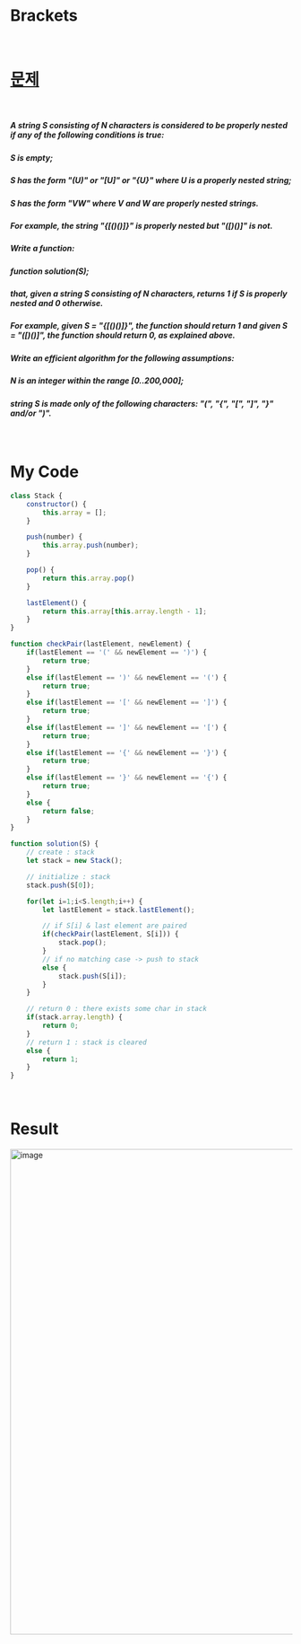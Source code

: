 # Brackets

<br>

# <a href="https://app.codility.com/programmers/lessons/7-stacks_and_queues/">문제</a>

<br>

##### A string S consisting of N characters is considered to be properly nested if any of the following conditions is true:
##### S is empty;
##### S has the form "(U)" or "[U]" or "{U}" where U is a properly nested string;
##### S has the form "VW" where V and W are properly nested strings.
##### For example, the string "{[()()]}" is properly nested but "([)()]" is not.
##### Write a function:
##### function solution(S);
##### that, given a string S consisting of N characters, returns 1 if S is properly nested and 0 otherwise.
##### For example, given S = "{[()()]}", the function should return 1 and given S = "([)()]", the function should return 0, as explained above.
##### Write an efficient algorithm for the following assumptions:
##### N is an integer within the range [0..200,000];
##### string S is made only of the following characters: "(", "{", "[", "]", "}" and/or ")".

<br>

# My Code

```javascript
class Stack {
    constructor() {
        this.array = [];
    }

    push(number) {
        this.array.push(number);
    }

    pop() {
        return this.array.pop()
    }

    lastElement() {
        return this.array[this.array.length - 1];
    }
}

function checkPair(lastElement, newElement) {
    if(lastElement == '(' && newElement == ')') {
        return true;
    }
    else if(lastElement == ')' && newElement == '(') {
        return true;
    }
    else if(lastElement == '[' && newElement == ']') {
        return true;
    }
    else if(lastElement == ']' && newElement == '[') {
        return true;
    }
    else if(lastElement == '{' && newElement == '}') {
        return true;
    }
    else if(lastElement == '}' && newElement == '{') {
        return true;
    }
    else {
        return false;
    }
}

function solution(S) {
    // create : stack
    let stack = new Stack();

    // initialize : stack
    stack.push(S[0]);

    for(let i=1;i<S.length;i++) {
        let lastElement = stack.lastElement();

        // if S[i] & last element are paired
        if(checkPair(lastElement, S[i])) {
            stack.pop();
        }
        // if no matching case -> push to stack
        else {
            stack.push(S[i]);
        }
    }

    // return 0 : there exists some char in stack
    if(stack.array.length) {
        return 0;
    }
    // return 1 : stack is cleared
    else {
        return 1;
    }
}
```

<br>

# Result
<img width="865" alt="image" src="https://user-images.githubusercontent.com/74173976/209777119-292dfc82-9276-44dd-9357-f4b190aeed51.png">
